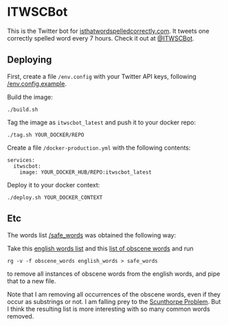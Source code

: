 # ITWSCBot

This is the Twitter bot for [isthatwordspelledcorrectly.com](http://isthatwordspelledcorrectly.com/). It tweets one correctly spelled word every 7 hours. Check it out at [@ITWSCBot](https://twitter.com/ITWSCBot).

## Deploying

First, create a file `/env.config` with your Twitter API keys, following [/env.config.example](/env.config.example).

Build the image:
```
./build.sh
```

Tag the image as `itwscbot_latest` and push it to your docker repo:
```
./tag.sh YOUR_DOCKER/REPO
```

Create a file `/docker-production.yml` with the following contents:
```
services:
  itwscbot:
    image: YOUR_DOCKER_HUB/REPO:itwscbot_latest
```

Deploy it to your docker context:
```
./deploy.sh YOUR_DOCKER_CONTEXT
```

## Etc
The words list [/safe_words](/safe_words) was obtained the following way:

Take this [english words list](https://github.com/dwyl/english-words) and this [list of obscene words](https://github.com/LDNOOBW/List-of-Dirty-Naughty-Obscene-and-Otherwise-Bad-Words) and run

```
rg -v -f obscene_words english_words > safe_words
```

to remove all instances of obscene words from the english words, and pipe that to a new file.

Note that  I am removing all occurrences of the obscene words, even if they occur as substrings or not. I am falling prey to the [Scunthorpe Problem](https://en.wikipedia.org/wiki/Scunthorpe_problem). But I think the resulting list is more interesting with so many common words removed.
